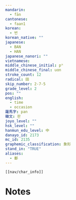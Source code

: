 ```yaml
---
mandarin:
  - fān
cantonese:
  - faan1
korean:
  - 번
korean_native: ""
japanese:
  - BAN
  - HAN
japanese_nanori: ""
vietnamese:
middle_chinese_initial: pʰ
middle_chinese_final: uɑn
stroke_count: 12
radical: 田
skip_number: 2-7-5
grade_level: 2
pos: ""
english:
  - time
  - occasion
羅馬字: pan
韓文: 판
joyo_level: ""
hsk_level: ""
hanmun_edu_level: 中
danayo_id: 2173
mc_id: 2135
graphemic_classification: 象形
stand_in: "TRUE"
aliases:
  - 鄱
---
```

```meta-bind-embed
[[nav/char_info]]
```

# Notes
